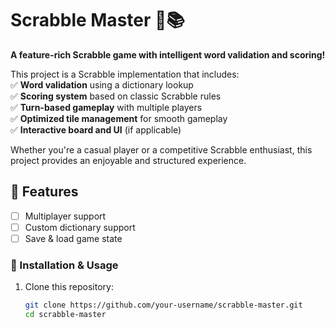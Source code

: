 # Scrabble Master 🎲📚  
**A feature-rich Scrabble game with intelligent word validation and scoring!**

This project is a Scrabble implementation that includes:  
✅ **Word validation** using a dictionary lookup  
✅ **Scoring system** based on classic Scrabble rules  
✅ **Turn-based gameplay** with multiple players  
✅ **Optimized tile management** for smooth gameplay  
✅ **Interactive board and UI** (if applicable)  

Whether you're a casual player or a competitive Scrabble enthusiast, this project provides an enjoyable and structured experience.  

## 📌 Features  
- [ ] Multiplayer support  
- [ ] Custom dictionary support  
- [ ] Save & load game state  

### 🔧 Installation & Usage  
1. Clone this repository:  
   ```bash
   git clone https://github.com/your-username/scrabble-master.git
   cd scrabble-master
